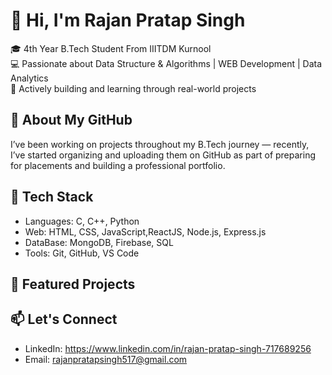 # 👋 Hi, I'm Rajan Pratap Singh

🎓 4th Year B.Tech Student From IIITDM Kurnool  
💻 Passionate about Data Structure & Algorithms | WEB Development | Data Analytics  
🚀 Actively building and learning through real-world projects

## 📂 About My GitHub
I’ve been working on projects throughout my B.Tech journey — recently, I’ve started organizing and uploading them on GitHub as part of preparing for placements and building a professional portfolio.

## 🔧 Tech Stack
- Languages: C, C++, Python
- Web: HTML, CSS, JavaScript,ReactJS, Node.js, Express.js
- DataBase:  MongoDB, Firebase, SQL
- Tools: Git, GitHub, VS Code

## 📌 Featured Projects


## 📫 Let's Connect
- LinkedIn: https://www.linkedin.com/in/rajan-pratap-singh-717689256
- Email: rajanpratapsingh517@gmail.com
